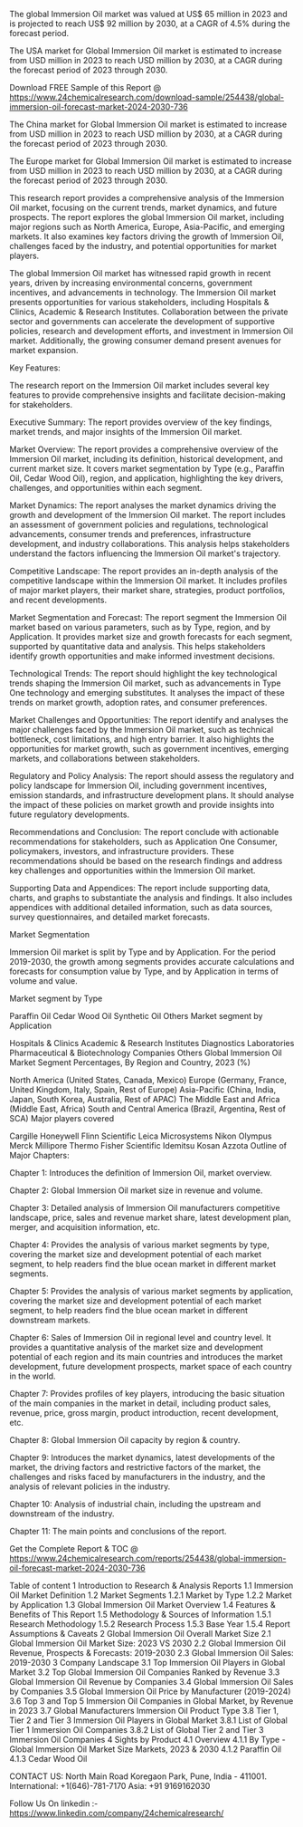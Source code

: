 The global Immersion Oil market was valued at US$ 65 million in 2023 and is projected to reach US$ 92 million by 2030, at a CAGR of 4.5% during the forecast period.

 The USA market for Global Immersion Oil market is estimated to increase from USD million in 2023 to reach USD million by 2030, at a CAGR during the forecast period of 2023 through 2030.

Download FREE Sample of this Report @ https://www.24chemicalresearch.com/download-sample/254438/global-immersion-oil-forecast-market-2024-2030-736

The China market for Global Immersion Oil market is estimated to increase from USD million in 2023 to reach USD million by 2030, at a CAGR during the forecast period of 2023 through 2030.

The Europe market for Global Immersion Oil market is estimated to increase from USD million in 2023 to reach USD million by 2030, at a CAGR during the forecast period of 2023 through 2030.

This research report provides a comprehensive analysis of the Immersion Oil market, focusing on the current trends, market dynamics, and future prospects. The report explores the global Immersion Oil market, including major regions such as North America, Europe, Asia-Pacific, and emerging markets. It also examines key factors driving the growth of Immersion Oil, challenges faced by the industry, and potential opportunities for market players.

The global Immersion Oil market has witnessed rapid growth in recent years, driven by increasing environmental concerns, government incentives, and advancements in technology. The Immersion Oil market presents opportunities for various stakeholders, including Hospitals & Clinics, Academic & Research Institutes. Collaboration between the private sector and governments can accelerate the development of supportive policies, research and development efforts, and investment in Immersion Oil market. Additionally, the growing consumer demand present avenues for market expansion.

Key Features:

The research report on the Immersion Oil market includes several key features to provide comprehensive insights and facilitate decision-making for stakeholders.

Executive Summary: The report provides overview of the key findings, market trends, and major insights of the Immersion Oil market.

Market Overview: The report provides a comprehensive overview of the Immersion Oil market, including its definition, historical development, and current market size. It covers market segmentation by Type (e.g., Paraffin Oil, Cedar Wood Oil), region, and application, highlighting the key drivers, challenges, and opportunities within each segment.

Market Dynamics: The report analyses the market dynamics driving the growth and development of the Immersion Oil market. The report includes an assessment of government policies and regulations, technological advancements, consumer trends and preferences, infrastructure development, and industry collaborations. This analysis helps stakeholders understand the factors influencing the Immersion Oil market's trajectory.

Competitive Landscape: The report provides an in-depth analysis of the competitive landscape within the Immersion Oil market. It includes profiles of major market players, their market share, strategies, product portfolios, and recent developments.

Market Segmentation and Forecast: The report segment the Immersion Oil market based on various parameters, such as by Type, region, and by Application. It provides market size and growth forecasts for each segment, supported by quantitative data and analysis. This helps stakeholders identify growth opportunities and make informed investment decisions.

Technological Trends: The report should highlight the key technological trends shaping the Immersion Oil market, such as advancements in Type One technology and emerging substitutes. It analyses the impact of these trends on market growth, adoption rates, and consumer preferences.

Market Challenges and Opportunities: The report identify and analyses the major challenges faced by the Immersion Oil market, such as technical bottleneck, cost limitations, and high entry barrier. It also highlights the opportunities for market growth, such as government incentives, emerging markets, and collaborations between stakeholders.

Regulatory and Policy Analysis: The report should assess the regulatory and policy landscape for Immersion Oil, including government incentives, emission standards, and infrastructure development plans. It should analyse the impact of these policies on market growth and provide insights into future regulatory developments.

Recommendations and Conclusion: The report conclude with actionable recommendations for stakeholders, such as Application One Consumer, policymakers, investors, and infrastructure providers. These recommendations should be based on the research findings and address key challenges and opportunities within the Immersion Oil market.

Supporting Data and Appendices: The report include supporting data, charts, and graphs to substantiate the analysis and findings. It also includes appendices with additional detailed information, such as data sources, survey questionnaires, and detailed market forecasts.

Market Segmentation

Immersion Oil market is split by Type and by Application. For the period 2019-2030, the growth among segments provides accurate calculations and forecasts for consumption value by Type, and by Application in terms of volume and value.

Market segment by Type

Paraffin Oil
Cedar Wood Oil
Synthetic Oil
Others
Market segment by Application

Hospitals & Clinics
Academic & Research Institutes
Diagnostics Laboratories
Pharmaceutical & Biotechnology Companies
Others
Global Immersion Oil Market Segment Percentages, By Region and Country, 2023 (%)

North America (United States, Canada, Mexico)
Europe (Germany, France, United Kingdom, Italy, Spain, Rest of Europe)
Asia-Pacific (China, India, Japan, South Korea, Australia, Rest of APAC)
The Middle East and Africa (Middle East, Africa)
South and Central America (Brazil, Argentina, Rest of SCA)
Major players covered

Cargille
Honeywell
Flinn Scientific
Leica Microsystems
Nikon
Olympus
Merck Millipore
Thermo Fisher Scientific
Idemitsu Kosan
Azzota
Outline of Major Chapters:

Chapter 1: Introduces the definition of Immersion Oil, market overview.

Chapter 2: Global Immersion Oil market size in revenue and volume.

Chapter 3: Detailed analysis of Immersion Oil manufacturers competitive landscape, price, sales and revenue market share, latest development plan, merger, and acquisition information, etc.

Chapter 4: Provides the analysis of various market segments by type, covering the market size and development potential of each market segment, to help readers find the blue ocean market in different market segments.

Chapter 5: Provides the analysis of various market segments by application, covering the market size and development potential of each market segment, to help readers find the blue ocean market in different downstream markets.

Chapter 6: Sales of Immersion Oil in regional level and country level. It provides a quantitative analysis of the market size and development potential of each region and its main countries and introduces the market development, future development prospects, market space of each country in the world.

Chapter 7: Provides profiles of key players, introducing the basic situation of the main companies in the market in detail, including product sales, revenue, price, gross margin, product introduction, recent development, etc.

Chapter 8: Global Immersion Oil capacity by region & country.

Chapter 9: Introduces the market dynamics, latest developments of the market, the driving factors and restrictive factors of the market, the challenges and risks faced by manufacturers in the industry, and the analysis of relevant policies in the industry.

Chapter 10: Analysis of industrial chain, including the upstream and downstream of the industry.

Chapter 11: The main points and conclusions of the report.

Get the Complete Report & TOC @ https://www.24chemicalresearch.com/reports/254438/global-immersion-oil-forecast-market-2024-2030-736

Table of content
1 Introduction to Research & Analysis Reports
1.1 Immersion Oil Market Definition
1.2 Market Segments
1.2.1 Market by Type
1.2.2 Market by Application
1.3 Global Immersion Oil Market Overview
1.4 Features & Benefits of This Report
1.5 Methodology & Sources of Information
1.5.1 Research Methodology
1.5.2 Research Process
1.5.3 Base Year
1.5.4 Report Assumptions & Caveats
2 Global Immersion Oil Overall Market Size
2.1 Global Immersion Oil Market Size: 2023 VS 2030
2.2 Global Immersion Oil Revenue, Prospects & Forecasts: 2019-2030
2.3 Global Immersion Oil Sales: 2019-2030
3 Company Landscape
3.1 Top Immersion Oil Players in Global Market
3.2 Top Global Immersion Oil Companies Ranked by Revenue
3.3 Global Immersion Oil Revenue by Companies
3.4 Global Immersion Oil Sales by Companies
3.5 Global Immersion Oil Price by Manufacturer (2019-2024)
3.6 Top 3 and Top 5 Immersion Oil Companies in Global Market, by Revenue in 2023
3.7 Global Manufacturers Immersion Oil Product Type
3.8 Tier 1, Tier 2 and Tier 3 Immersion Oil Players in Global Market
3.8.1 List of Global Tier 1 Immersion Oil Companies
3.8.2 List of Global Tier 2 and Tier 3 Immersion Oil Companies
4 Sights by Product
4.1 Overview
4.1.1 By Type - Global Immersion Oil Market Size Markets, 2023 & 2030
4.1.2 Paraffin Oil
4.1.3 Cedar Wood Oil

CONTACT US:
North Main Road Koregaon Park, Pune, India - 411001.
International: +1(646)-781-7170
Asia: +91 9169162030

Follow Us On linkedin :- https://www.linkedin.com/company/24chemicalresearch/

